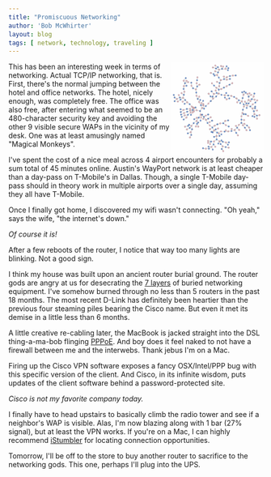 ```yaml
---
title: "Promiscuous Networking"
author: 'Bob McWhirter'
layout: blog
tags: [ network, technology, traveling ]
---
```

<img width="182" height="182" align="right" title="addhealth.gif" id="image183" alt="addhealth.gif" src="/blog/assets/addhealth.gif"/>This has been an interesting week in terms of networking. Actual TCP/IP networking, that is.  First, there's the normal jumping between the hotel and office networks.  The hotel, nicely enough, was completely free.  The office was also free, after entering what seemed to be an 480-character security key and avoiding the other 9 visible secure WAPs in the vicinity of my desk.  One was at least amusingly named "Magical Monkeys".

I've spent the cost of a nice meal across 4 airport encounters for probably a sum total of  45 minutes online.  Austin's WayPort network is at least cheaper than a day-pass on T-Mobile's in Dallas.  Though, a single T-Mobile day-pass should in theory work in multiple airports over a single day, assuming they all have T-Mobile.

Once I finally got home, I discovered my wifi wasn't connecting.  "Oh yeah," says the wife, "the internet's down."

<em>Of course it is! </em>

After a few reboots of the router, I notice that way too many lights are blinking.  Not a good sign.

I think my house was built upon an ancient router burial ground.  The router gods are angry at us for desecrating the <a title="7 layer dip" href="http://en.wikipedia.org/wiki/OSI_model">7 layers</a> of buried networking equipment.  I've somehow burned through no less than 5 routers in the past 18 months.  The most recent D-Link has definitely been heartier than the previous four steaming piles bearing the Cisco name. But even it met its demise in a little less than 6 months.

A little creative re-cabling later, the MacBook is jacked straight into the DSL thing-a-ma-bob flinging <a title="PPPop goes the weasel" href="http://en.wikipedia.org/wiki/Pppoe">PPPoE</a>.  And boy does it feel naked to not have a firewall between me and the interwebs.  Thank jebus I'm on a Mac.

Firing up the Cisco VPN software exposes a fancy OSX/Intel/PPP bug with this specific version of the client.  And Cisco, in its infinite wisdom, puts updates of the client software behind a password-protected site.

<em>Cisco is not my favorite company today.</em>

I finally have to head upstairs to basically climb the radio tower and see if a neighbor's WAP is visible.  Alas, I'm now blazing along with 1 bar (27% signal), but at least the VPN works.  If you're on a Mac, I can highly recommend <a title="iStumbler" href="http://www.istumbler.net/">iStumbler</a> for locating connection opportunities.

Tomorrow, I'll be off to the store to buy another router to sacrifice to the networking gods.  This one, perhaps I'll plug into the UPS.

